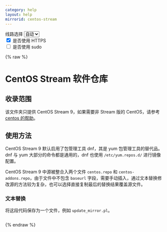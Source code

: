 ```yaml
---
category: help
layout: help
mirrorid: centos-stream
---
```


<!-- 本 markdown 从 tuna/mirrorz-help-ng 自动生成，如需修改请参阅该仓库 -->

<style>.z-help tmpl { display: none }</style>

<div class="z-wrap">
    <form class="z-form z-global" onchange="form_update(null)" onsubmit="return false">
        <div>
            <label for="e0a5cecb">线路选择</label>
            <select id="e0a5cecb" name="host">
                <option selected="selected" value="{{ site.url }}">自动</option>
                <option value="{{ site.urlv4 }}">IPv4</option>
                <option value="{{ site.urlv6 }}">IPv6</option>
            </select>
        </div>
        <div>
            <input id="144d763c" name="_scheme" type="checkbox" checked>
            <label for="144d763c">是否使用 HTTPS</label>
        </div>
        <div>
            <input id="4659e7da" name="_sudo" type="checkbox">
            <label for="4659e7da">是否使用 sudo</label>
        </div>
    </form>
</div>
{% raw %}
<div class="z-help"><h1>CentOS Stream 软件仓库</h1>
<h2>收录范围</h2>
<p>该文件夹只提供 CentOS Stream 9，如果需要非 Stream 版的 CentOS，请参考 <a href="../centos/">centos 的帮助</a>。</p>
<h2>使用方法</h2>
<p>CentOS Stream 9 默认启用了包管理工具 dnf，其是 yum 包管理工具的替代品。dnf 与 yum 大部分的命令都是通用的，dnf 也使用 <code>/etc/yum.repos.d/</code> 进行镜像配置。</p>
<p>CentOS Stream 9 中源被整合入两个文件 <code>centos.repo</code> 和 <code>centos-addons.repo</code>，由于文件中不包含 <code>baseurl</code> 字段，需要手动插入，通过文本替换修改源的方法较为复杂，也可以选择直接复制最后的替换结果覆盖源文件。</p>
<h3>文本替换</h3>
<p>将这段代码保存为一个文件，例如 <code>update_mirror.pl</code>。</p>
<div class="z-wrap"><form class="z-form" onchange="form_update(event)" onsubmit="return false"></form><pre class="z-code"></pre></div><tmpl z-lang="perl" z-path="./update_mirror.pl">
#!/usr/bin/perl

use strict;
use warnings;
use autodie;

my $mirrors = '{{endpoint}}';

if (@ARGV &lt; 1) {
    die "Usage: $0 &lt;filename1&gt; &lt;filename2&gt; ...\n";
}

while (my $filename = shift @ARGV) {
    my $backup_filename = $filename . '.bak';
    rename $filename, $backup_filename;

    open my $input, "&lt;", $backup_filename;
    open my $output, "&gt;", $filename;

    while (&lt;$input&gt;) {
        s/^metalink/# metalink/;

        if (m/^name/) {
            my (undef, $repo, $arch) = split /-/;
            $repo =~ s/^\s+|\s+$//g;
            ($arch = defined $arch ? lc($arch) : '') =~ s/^\s+|\s+$//g;

            if ($repo =~ /^Extras/) {
                $_ .= "baseurl=${mirrors}/SIGs/\$releasever-stream/extras" . ($arch eq 'source' ? "/${arch}/" : "/\$basearch/") . "extras-common\n";
            } else {
                $_ .= "baseurl=${mirrors}/\$releasever-stream/$repo" . ($arch eq 'source' ? "/" : "/\$basearch/") . ($arch ne '' ? "${arch}/tree/" : "os") . "\n";
            }
        }

        print $output $_;
    }
}
</tmpl>
<p>然后，在命令行中使用以下命令来执行它：</p>
<div class="z-wrap"><form class="z-form" onchange="form_update(event)" onsubmit="return false"></form><pre class="z-code"></pre></div><tmpl z-lang="bash">
{{sudo}}perl ./update_mirror.pl /etc/yum.repos.d/centos*.repo
</tmpl>
<p>注意将 <code>./update_mirror.pl</code> 替换为脚本实际保存的路径。其中的 <code>*</code> 通配符，如果只需要替换一些文件中的源，请自行增删。</p>
<p>另外，请确保已经安装了 Perl 解释器，并将 <code>perl</code> 命令添加到系统的 <code>PATH</code> 环境变量中。这样才能在命令行中运行 Perl 脚本。</p>
<p>对于大部分 CentOS Stream 9 镜像，应该已经包含了 Perl 解释器，如果你的镜像没有包含，你可以使用以下命令简单的安装：</p>
<div class="z-wrap"><form class="z-form" onchange="form_update(event)" onsubmit="return false"></form><pre class="z-code"></pre></div><tmpl z-lang="bash">
# 使用 dnf
{{sudo}}dnf install perl

# 使用 yum
{{sudo}}yum install perl
</tmpl>
<p>最后，更新软件包缓存</p>
<div class="z-wrap"><form class="z-form" onchange="form_update(event)" onsubmit="return false"></form><pre class="z-code"></pre></div><tmpl z-lang="bash">
# 使用 dnf
{{sudo}}dnf clean all &amp;&amp; {{sudo}}dnf makecache

# 使用 yum
{{sudo}}yum clean all &amp;&amp; {{sudo}}yum makecache
</tmpl>
<p>注意，如果需要启用其中一些 repo，需要将其中的 <code>enabled=0</code> 改为 <code>enabled=1</code>。</p>
<p><strong>注：截至 2023-05-16，并未在官方源与镜像源中发现 nfv-source，建议不要开启 nfv-source。</strong></p>
<h3>修改结果</h3>
<p>你可以对照替换结果是否准确，或直接复制结果覆盖源文件。</p>
<p><code>centos.repo</code>:</p>
<div class="z-wrap"><form class="z-form" onchange="form_update(event)" onsubmit="return false"></form><pre class="z-code"></pre></div><tmpl z-lang="ini" z-path="/etc/yum.repos.d/centos.repo">
[baseos]
name=CentOS Stream $releasever - BaseOS
baseurl={{endpoint}}/$releasever-stream/BaseOS/$basearch/os
# metalink=https://mirrors.centos.org/metalink?repo=centos-baseos-$stream&amp;arch=$basearch&amp;protocol=https,http
gpgkey=file:///etc/pki/rpm-gpg/RPM-GPG-KEY-centosofficial
gpgcheck=1
repo_gpgcheck=0
metadata_expire=6h
countme=1
enabled=1

[baseos-debuginfo]
name=CentOS Stream $releasever - BaseOS - Debug
baseurl={{endpoint}}/$releasever-stream/BaseOS/$basearch/debug/tree/
# metalink=https://mirrors.centos.org/metalink?repo=centos-baseos-debug-$stream&amp;arch=$basearch&amp;protocol=https,http
gpgkey=file:///etc/pki/rpm-gpg/RPM-GPG-KEY-centosofficial
gpgcheck=1
repo_gpgcheck=0
metadata_expire=6h
enabled=0

[baseos-source]
name=CentOS Stream $releasever - BaseOS - Source
baseurl={{endpoint}}/$releasever-stream/BaseOS/source/tree/
# metalink=https://mirrors.centos.org/metalink?repo=centos-baseos-source-$stream&amp;arch=source&amp;protocol=https,http
gpgkey=file:///etc/pki/rpm-gpg/RPM-GPG-KEY-centosofficial
gpgcheck=1
repo_gpgcheck=0
metadata_expire=6h
enabled=0

[appstream]
name=CentOS Stream $releasever - AppStream
baseurl={{endpoint}}/$releasever-stream/AppStream/$basearch/os
# metalink=https://mirrors.centos.org/metalink?repo=centos-appstream-$stream&amp;arch=$basearch&amp;protocol=https,http
gpgkey=file:///etc/pki/rpm-gpg/RPM-GPG-KEY-centosofficial
gpgcheck=1
repo_gpgcheck=0
metadata_expire=6h
countme=1
enabled=1

[appstream-debuginfo]
name=CentOS Stream $releasever - AppStream - Debug
baseurl={{endpoint}}/$releasever-stream/AppStream/$basearch/debug/tree/
# metalink=https://mirrors.centos.org/metalink?repo=centos-appstream-debug-$stream&amp;arch=$basearch&amp;protocol=https,http
gpgkey=file:///etc/pki/rpm-gpg/RPM-GPG-KEY-centosofficial
gpgcheck=1
repo_gpgcheck=0
metadata_expire=6h
enabled=0

[appstream-source]
name=CentOS Stream $releasever - AppStream - Source
baseurl={{endpoint}}/$releasever-stream/AppStream/source/tree/
# metalink=https://mirrors.centos.org/metalink?repo=centos-appstream-source-$stream&amp;arch=source&amp;protocol=https,http
gpgkey=file:///etc/pki/rpm-gpg/RPM-GPG-KEY-centosofficial
gpgcheck=1
repo_gpgcheck=0
metadata_expire=6h
enabled=0

[crb]
name=CentOS Stream $releasever - CRB
baseurl={{endpoint}}/$releasever-stream/CRB/$basearch/os
# metalink=https://mirrors.centos.org/metalink?repo=centos-crb-$stream&amp;arch=$basearch&amp;protocol=https,http
gpgkey=file:///etc/pki/rpm-gpg/RPM-GPG-KEY-centosofficial
gpgcheck=1
repo_gpgcheck=0
metadata_expire=6h
countme=1
enabled=1

[crb-debuginfo]
name=CentOS Stream $releasever - CRB - Debug
baseurl={{endpoint}}/$releasever-stream/CRB/$basearch/debug/tree/
# metalink=https://mirrors.centos.org/metalink?repo=centos-crb-debug-$stream&amp;arch=$basearch&amp;protocol=https,http
gpgkey=file:///etc/pki/rpm-gpg/RPM-GPG-KEY-centosofficial
gpgcheck=1
repo_gpgcheck=0
metadata_expire=6h
enabled=0

[crb-source]
name=CentOS Stream $releasever - CRB - Source
baseurl={{endpoint}}/$releasever-stream/CRB/source/tree/
# metalink=https://mirrors.centos.org/metalink?repo=centos-crb-source-$stream&amp;arch=source&amp;protocol=https,http
gpgkey=file:///etc/pki/rpm-gpg/RPM-GPG-KEY-centosofficial
gpgcheck=1
repo_gpgcheck=0
metadata_expire=6h
enabled=0
</tmpl>
<p><code>centos-addons.repo</code>:</p>
<div class="z-wrap"><form class="z-form" onchange="form_update(event)" onsubmit="return false"></form><pre class="z-code"></pre></div><tmpl z-lang="ini" z-path="/etc/yum.repos.d/centos-addons.repo">
[highavailability]
name=CentOS Stream $releasever - HighAvailability
baseurl={{endpoint}}/$releasever-stream/HighAvailability/$basearch/os
# metalink=https://mirrors.centos.org/metalink?repo=centos-highavailability-$stream&amp;arch=$basearch&amp;protocol=https,http
gpgkey=file:///etc/pki/rpm-gpg/RPM-GPG-KEY-centosofficial
gpgcheck=1
repo_gpgcheck=0
metadata_expire=6h
countme=1
enabled=0

[highavailability-debuginfo]
name=CentOS Stream $releasever - HighAvailability - Debug
baseurl={{endpoint}}/$releasever-stream/HighAvailability/$basearch/debug/tree/
# metalink=https://mirrors.centos.org/metalink?repo=centos-highavailability-debug-$stream&amp;arch=$basearch&amp;protocol=https,http
gpgkey=file:///etc/pki/rpm-gpg/RPM-GPG-KEY-centosofficial
gpgcheck=1
repo_gpgcheck=0
metadata_expire=6h
enabled=0

[highavailability-source]
name=CentOS Stream $releasever - HighAvailability - Source
baseurl={{endpoint}}/$releasever-stream/HighAvailability/source/tree/
# metalink=https://mirrors.centos.org/metalink?repo=centos-highavailability-source-$stream&amp;arch=source&amp;protocol=https,http
gpgkey=file:///etc/pki/rpm-gpg/RPM-GPG-KEY-centosofficial
gpgcheck=1
repo_gpgcheck=0
metadata_expire=6h
enabled=0

[nfv]
name=CentOS Stream $releasever - NFV
baseurl={{endpoint}}/$releasever-stream/NFV/$basearch/os
# metalink=https://mirrors.centos.org/metalink?repo=centos-nfv-$stream&amp;arch=$basearch&amp;protocol=https,http
gpgkey=file:///etc/pki/rpm-gpg/RPM-GPG-KEY-centosofficial
gpgcheck=1
repo_gpgcheck=0
metadata_expire=6h
countme=1
enabled=0

[nfv-debuginfo]
name=CentOS Stream $releasever - NFV - Debug
baseurl={{endpoint}}/$releasever-stream/NFV/$basearch/debug/tree/
# metalink=https://mirrors.centos.org/metalink?repo=centos-nfv-debug-$stream&amp;arch=$basearch&amp;protocol=https,http
gpgkey=file:///etc/pki/rpm-gpg/RPM-GPG-KEY-centosofficial
gpgcheck=1
repo_gpgcheck=0
metadata_expire=6h
enabled=0

[nfv-source]
name=CentOS Stream $releasever - NFV - Source
baseurl={{endpoint}}/$releasever-stream/NFV/source/tree/
# metalink=https://mirrors.centos.org/metalink?repo=centos-nfv-source-$stream&amp;arch=source&amp;protocol=https,http
gpgkey=file:///etc/pki/rpm-gpg/RPM-GPG-KEY-centosofficial
gpgcheck=1
repo_gpgcheck=0
metadata_expire=6h
enabled=0

[rt]
name=CentOS Stream $releasever - RT
baseurl={{endpoint}}/$releasever-stream/RT/$basearch/os
# metalink=https://mirrors.centos.org/metalink?repo=centos-rt-$stream&amp;arch=$basearch&amp;protocol=https,http
gpgkey=file:///etc/pki/rpm-gpg/RPM-GPG-KEY-centosofficial
gpgcheck=1
repo_gpgcheck=0
metadata_expire=6h
countme=1
enabled=0

[rt-debuginfo]
name=CentOS Stream $releasever - RT - Debug
baseurl={{endpoint}}/$releasever-stream/RT/$basearch/debug/tree/
# metalink=https://mirrors.centos.org/metalink?repo=centos-rt-debug-$stream&amp;arch=$basearch&amp;protocol=https,http
gpgkey=file:///etc/pki/rpm-gpg/RPM-GPG-KEY-centosofficial
gpgcheck=1
repo_gpgcheck=0
metadata_expire=6h
enabled=0

[rt-source]
name=CentOS Stream $releasever - RT - Source
baseurl={{endpoint}}/$releasever-stream/RT/source/tree/
# metalink=https://mirrors.centos.org/metalink?repo=centos-rt-source-$stream&amp;arch=source&amp;protocol=https,http
gpgkey=file:///etc/pki/rpm-gpg/RPM-GPG-KEY-centosofficial
gpgcheck=1
repo_gpgcheck=0
metadata_expire=6h
enabled=0

[resilientstorage]
name=CentOS Stream $releasever - ResilientStorage
baseurl={{endpoint}}/$releasever-stream/ResilientStorage/$basearch/os
# metalink=https://mirrors.centos.org/metalink?repo=centos-resilientstorage-$stream&amp;arch=$basearch&amp;protocol=https,http
gpgkey=file:///etc/pki/rpm-gpg/RPM-GPG-KEY-centosofficial
gpgcheck=1
repo_gpgcheck=0
metadata_expire=6h
countme=1
enabled=0

[resilientstorage-debuginfo]
name=CentOS Stream $releasever - ResilientStorage - Debug
baseurl={{endpoint}}/$releasever-stream/ResilientStorage/$basearch/debug/tree/
# metalink=https://mirrors.centos.org/metalink?repo=centos-resilientstorage-debug-$stream&amp;arch=$basearch&amp;protocol=https,http
gpgkey=file:///etc/pki/rpm-gpg/RPM-GPG-KEY-centosofficial
gpgcheck=1
repo_gpgcheck=0
metadata_expire=6h
enabled=0

[resilientstorage-source]
name=CentOS Stream $releasever - ResilientStorage - Source
baseurl={{endpoint}}/$releasever-stream/ResilientStorage/source/tree/
# metalink=https://mirrors.centos.org/metalink?repo=centos-resilientstorage-source-$stream&amp;arch=source&amp;protocol=https,http
gpgkey=file:///etc/pki/rpm-gpg/RPM-GPG-KEY-centosofficial
gpgcheck=1
repo_gpgcheck=0
metadata_expire=6h
enabled=0

[extras-common]
name=CentOS Stream $releasever - Extras packages
baseurl={{endpoint}}/SIGs/$releasever-stream/extras/$basearch/extras-common
# metalink=https://mirrors.centos.org/metalink?repo=centos-extras-sig-extras-common-$stream&amp;arch=$basearch&amp;protocol=https,http
gpgkey=file:///etc/pki/rpm-gpg/RPM-GPG-KEY-CentOS-SIG-Extras-SHA512
gpgcheck=1
repo_gpgcheck=0
metadata_expire=6h
countme=1
enabled=1

[extras-common-source]
name=CentOS Stream $releasever - Extras packages - Source
baseurl={{endpoint}}/SIGs/$releasever-stream/extras/source/extras-common
# metalink=https://mirrors.centos.org/metalink?repo=centos-extras-sig-extras-common-source-$stream&amp;arch=source&amp;protocol=https,http
gpgkey=file:///etc/pki/rpm-gpg/RPM-GPG-KEY-CentOS-SIG-Extras-SHA512
gpgcheck=1
repo_gpgcheck=0
metadata_expire=6h
enabled=0
</tmpl><script id="z-config" type="application/x-mirrorz-help">eyJfIjogIkNlbnRPUyBTdHJlYW0gXHU4ZjZmXHU0ZWY2XHU0ZWQzXHU1ZTkzIiwgImJsb2NrIjogWyJjb3ZlciIsICJ1c2FnZSJdLCAiaW5wdXQiOiB7fSwgIm5hbWUiOiAiY2VudG9zLXN0cmVhbSJ9</script>
</div>

{% endraw %}

<script src="/static/js/mustache.js?{{ site.data['hash'] }}"></script>
<script src="/static/js/zdocs.js?{{ site.data['hash'] }}"></script>
